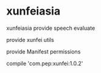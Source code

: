 # xunfeiasia
xunfeiasia provide speech evaluate

provide xunfei utils

provide Manifest permissions


compile 'com.pep:xunfei:1.0.2'
